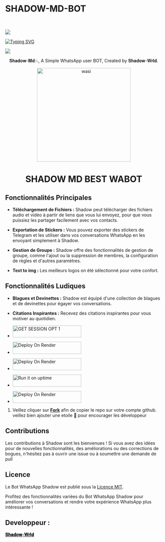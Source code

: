 <p align="center"><h1>SHADOW-MD-BOT </h1><br> </p>

<a><img src='https://i.imgur.com/LyHic3i.gif'/></a>

[![Typing SVG](https://readme-typing-svg.herokuapp.com?font=Rockstar-ExtraBold&color=blue&lines=𝗔𝗠+𝐒𝐡𝐚𝐝𝐨𝐰+𝐌𝐝+𝗖𝗥𝗘𝗔𝗧𝗘𝗗+𝗕𝗬+𝐒𝐡𝐚𝐝𝐨𝐰+𝐖𝐫𝐥𝐝)](https://git.io/typing-svg)

<a><img src='https://i.imgur.com/LyHic3i.gif'/></a>

<p align="center"> 𝐒𝐡𝐚𝐝𝐨𝐰-𝐌𝐝💥, A Simple WhatsApp user BOT, Created by 𝐒𝐡𝐚𝐝𝐨𝐰-𝐖𝐫𝐥𝐝.
</p>
<p align="center">


  <img alt="wasi" height="300" src="https://telegra.ph/file/c9c0af94510158016f7c6.jpg">


  <h1 align="center">SHADOW MD BEST WABOT</h1>

## Fonctionnalités Principales

- **Téléchargement de Fichiers :** Shadow peut télécharger des fichiers audio et vidéo à partir de liens que vous lui envoyez, pour que vous puissiez les partager facilement avec vos contacts.

- **Exportation de Stickers :** Vous pouvez exporter des stickers de Telegram et les utiliser dans vos conversations WhatsApp en les envoyant simplement à Shadow.

- **Gestion de Groupe :** Shadow offre des fonctionnalités de gestion de groupe, comme l'ajout ou la suppression de membres, la configuration de règles et d'autres paramètres.

- **Text to img :** Les meilleurs logos on été sélectionné pour votre confort.

## Fonctionnalités Ludiques

- **Blagues et Devinettes :** Shadow est équipé d'une collection de blagues et de devinettes pour égayer vos conversations.

- **Citations Inspirantes :** Recevez des citations inspirantes pour vous motiver au quotidien.


</a></p>
- <a href="https://zokouscan.onrender.com/"><img title="GET SESSION OPT 1" src="https://img.shields.io/badge/GET SESSION OPT 1-h?color=pink&style=for-the-badge&logo=bmw" width="220" height="38.45"/></a></p>



</p>

- <a href="https://dashboard.heroku.com/new?button-url=https://github.com/carlydopeboii/SHADOW-MD-BOT&template=https://github.com/carlydopeboii/SHADOW-MD-BOT"><img title="Deploy On Render" src="https://img.shields.io/badge/DEPLOY ON HEROKU-h?color=yellow&style=for-the-badge&logo=bmw" width="220" height="38.45"/></a></p>

</p>


- <a href="https://render.com"><img title="Deploy On Render" src="https://img.shields.io/badge/DEPLOY ON RENDER-h?color=grey&style=for-the-badge&logo=bmw" width="220" height="38.45"/></a></p>

</p>

- <a href="https://uptimerobot.com"><img title="Run it on uptime" src="https://img.shields.io/badge/RUN ON UPTIME-h?color=blue&style=for-the-badge&logo=bmw" width="220" height="38.45"/></a></p>

</p>

- <a href="https://github.com/carlydopeboii"><img title="Deploy On Render" src="https://img.shields.io/badge/DEV INFORMATION-h?color=grey&style=for-the-badge&logo=bmw" width="220" height="38.45"/></a></p>




1. Veillez cliquer sur **[Fork](https://github.com/carlydopeboii/SHADOW-MD-BOT/fork)** afin de copier le repo sur votre compte github.  veillez bien ajouter une etoile 🌟 pour encourager les développeur

  


## Contributions

Les contributions à Shadow sont les bienvenues ! Si vous avez des idées pour de nouvelles fonctionnalités, des améliorations ou des corrections de bogues, n'hésitez pas à ouvrir une issue ou à soumettre une demande de pull 
                
## Licence

Le Bot WhatsApp Shadow est publié sous la [Licence MIT](https://opensource.org/licenses/MIT).

Profitez des fonctionnalités variées du Bot WhatsApp Shadow pour améliorer vos conversations et rendre votre expérience WhatsApp plus intéressante !


## Developpeur :
 
  [**𝐒𝐡𝐚𝐝𝐨𝐰-𝐖𝐫𝐥𝐝**](https://github.com/carlydopeboii/SHADOW-MD-BOT/)
